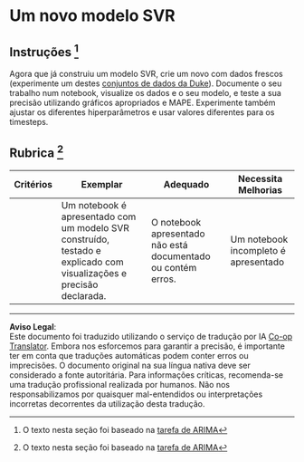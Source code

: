 <!--
CO_OP_TRANSLATOR_METADATA:
{
  "original_hash": "94aa2fc6154252ae30a3f3740299707a",
  "translation_date": "2025-09-03T17:01:06+00:00",
  "source_file": "7-TimeSeries/3-SVR/assignment.md",
  "language_code": "pt"
}
-->
# Um novo modelo SVR

## Instruções [^1]

Agora que já construiu um modelo SVR, crie um novo com dados frescos (experimente um destes [conjuntos de dados da Duke](http://www2.stat.duke.edu/~mw/ts_data_sets.html)). Documente o seu trabalho num notebook, visualize os dados e o seu modelo, e teste a sua precisão utilizando gráficos apropriados e MAPE. Experimente também ajustar os diferentes hiperparâmetros e usar valores diferentes para os timesteps.

## Rubrica [^1]

| Critérios | Exemplar                                                    | Adequado                                                  | Necessita Melhorias                 |
| --------- | ------------------------------------------------------------ | --------------------------------------------------------- | ----------------------------------- |
|           | Um notebook é apresentado com um modelo SVR construído, testado e explicado com visualizações e precisão declarada. | O notebook apresentado não está documentado ou contém erros. | Um notebook incompleto é apresentado |

[^1]: O texto nesta seção foi baseado na [tarefa de ARIMA](https://github.com/microsoft/ML-For-Beginners/tree/main/7-TimeSeries/2-ARIMA/assignment.md)

---

**Aviso Legal**:  
Este documento foi traduzido utilizando o serviço de tradução por IA [Co-op Translator](https://github.com/Azure/co-op-translator). Embora nos esforcemos para garantir a precisão, é importante ter em conta que traduções automáticas podem conter erros ou imprecisões. O documento original na sua língua nativa deve ser considerado a fonte autoritária. Para informações críticas, recomenda-se uma tradução profissional realizada por humanos. Não nos responsabilizamos por quaisquer mal-entendidos ou interpretações incorretas decorrentes da utilização desta tradução.